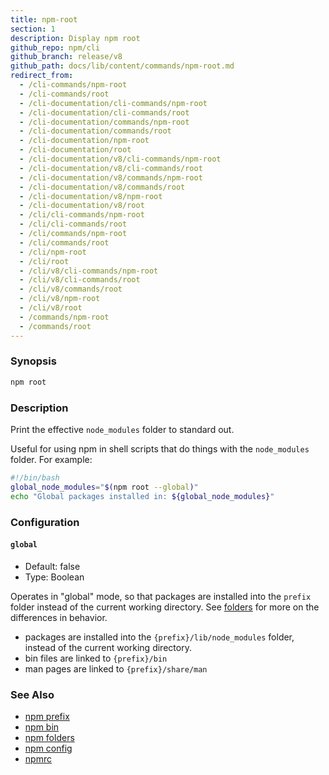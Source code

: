```yaml
---
title: npm-root
section: 1
description: Display npm root
github_repo: npm/cli
github_branch: release/v8
github_path: docs/lib/content/commands/npm-root.md
redirect_from:
  - /cli-commands/npm-root
  - /cli-commands/root
  - /cli-documentation/cli-commands/npm-root
  - /cli-documentation/cli-commands/root
  - /cli-documentation/commands/npm-root
  - /cli-documentation/commands/root
  - /cli-documentation/npm-root
  - /cli-documentation/root
  - /cli-documentation/v8/cli-commands/npm-root
  - /cli-documentation/v8/cli-commands/root
  - /cli-documentation/v8/commands/npm-root
  - /cli-documentation/v8/commands/root
  - /cli-documentation/v8/npm-root
  - /cli-documentation/v8/root
  - /cli/cli-commands/npm-root
  - /cli/cli-commands/root
  - /cli/commands/npm-root
  - /cli/commands/root
  - /cli/npm-root
  - /cli/root
  - /cli/v8/cli-commands/npm-root
  - /cli/v8/cli-commands/root
  - /cli/v8/commands/root
  - /cli/v8/npm-root
  - /cli/v8/root
  - /commands/npm-root
  - /commands/root
---
```


### Synopsis

```bash
npm root
```

### Description

Print the effective `node_modules` folder to standard out.

Useful for using npm in shell scripts that do things with the
`node_modules` folder.  For example:

```bash
#!/bin/bash
global_node_modules="$(npm root --global)"
echo "Global packages installed in: ${global_node_modules}"
```

### Configuration

#### `global`

* Default: false
* Type: Boolean

Operates in "global" mode, so that packages are installed into the `prefix`
folder instead of the current working directory. See
[folders](/cli/v8/configuring-npm/folders) for more on the differences in behavior.

* packages are installed into the `{prefix}/lib/node_modules` folder, instead
  of the current working directory.
* bin files are linked to `{prefix}/bin`
* man pages are linked to `{prefix}/share/man`

### See Also

* [npm prefix](/cli/v8/commands/npm-prefix)
* [npm bin](/cli/v8/commands/npm-bin)
* [npm folders](/cli/v8/configuring-npm/folders)
* [npm config](/cli/v8/commands/npm-config)
* [npmrc](/cli/v8/configuring-npm/npmrc)
